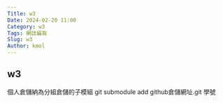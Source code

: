 ```yaml
---
Title: w3
Date: 2024-02-20 11:00
Category: w3
Tags: 網誌編寫
Slug: w3
Author: kmol
---
```


## w3 
個人倉儲納為分組倉儲的子模組
git submodule add github倉儲網址.git 學號
